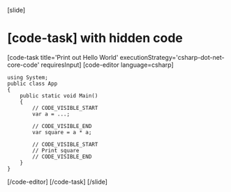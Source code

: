 [slide]
# [code-task] with hidden code

[code-task title='Print out Hello World' executionStrategy='csharp-dot-net-core-code' requiresInput]
[code-editor language=csharp]
```
using System;
public class App
{
    public static void Main()
    {
        // CODE_VISIBLE_START
        var a = ...;

        // CODE_VISIBLE_END
        var square = a * a;

        // CODE_VISIBLE_START
        // Print square
        // CODE_VISIBLE_END
    }
}
```
[/code-editor]
[/code-task]
[/slide]
